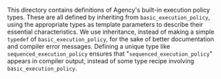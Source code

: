 This directory contains definitions of Agency's built-in execution policy
types. These are all defined by inheriting from `basic_execution_policy`, using
the appropriate types as template parameters to describe their essential
characteristics. We use inheritance, instead of making a simple `typedef` of
`basic_execution_policy`, for the sake of better documentation and compiler error
messages. Defining a unique type like `sequenced_execution_policy` ensures that
"`sequenced_execution_policy`" appears in compiler output, instead of some type
recipe involving `basic_execution_policy`.


